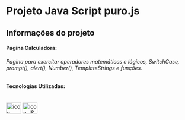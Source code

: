 # Projeto Java Script puro.js

## Informações do projeto  

#### Pagina Calculadora:

###### Pagina para exercitar operadores matemáticos e lógicos, SwitchCase, prompt(), alert(), Number(), TemplateStrings e funções.



#### Tecnologias Utilizadas:  

  
 
<div style="display: inline_block"><br>  
<img align="center" alt="icon HTMl" height="30" width="40" src="https://cdn.jsdelivr.net/gh/devicons/devicon/icons/html5/html5-original.svg" />
<img align="center" alt="icon JS" height="30" width="40" src="https://cdn.jsdelivr.net/gh/devicons/devicon/icons/javascript/javascript-original.svg" />  

</div>
